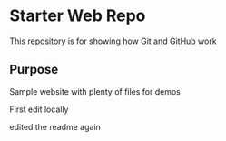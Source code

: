 # Starter Web Repo

This repository is for showing how Git and GitHub work

## Purpose

Sample website with plenty of files for demos

First edit locally

edited the readme again